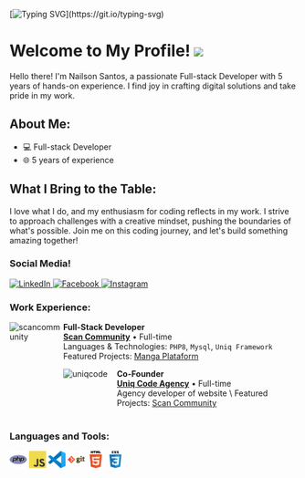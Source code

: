 [![Typing SVG](https://readme-typing-svg.demolab.com?font=Fira+Code&duration=1000&pause=400&background=000000&center=true&vCenter=true&multiline=true&repeat=true&random=false&width=1000&height=100&lines=Hello+everyone%2C;Welcome+to+my+profile;And+this+is+my+readme!)](https://git.io/typing-svg)

# Welcome to My Profile! <img src="https://github.com/claytonjhamilton/claytonjhamilton/blob/main/images/waving_hand.gif" width="18px">

Hello there! I'm Nailson Santos, a passionate Full-stack Developer with 5 years of hands-on experience. I find joy in crafting digital solutions and take pride in my work. 

## About Me:
 
- 💻 Full-stack Developer
- 🌐 5 years of experience 

## What I Bring to the Table: 

I love what I do, and my enthusiasm for coding reflects in my work. I strive to approach challenges with a creative mindset, pushing the boundaries of what's possible. Join me on this coding journey, and let's build something amazing together!

### Social Media!

<p align="left">
  <a href="#" title="LinkedIn">
    <img src="https://img.shields.io/badge/-Linkedin-0e76a8?style=flat-square&logo=Linkedin&logoColor=white&link=LINK-TO-YOUR-LINKEDIN" alt="LinkedIn"/>
  </a>

  <a href="#" title="Facebook">
    <img src="https://img.shields.io/badge/-Facebook-3b5998?style=flat-square&labelColor=3b5998&logo=facebook&logoColor=white&link=LINK-TO-YOUR-FACEBOOK" alt="Facebook"/>
  </a>
 
  <a href="#" title="Youtube">
    <img src="https://img.shields.io/badge/-YouTube-a60c0c?style=flat-square&labelColor=a60c0c&logo=youtube&logoColor=white&link=LINK-TO-YOUR-INSTAGRAM" alt="Instagram"/>
  </a>
</p>

### Work Experience:

[<img align="left" height="94px" width="94px" alt="scancommunity" src="https://i.imgur.com/XmstLB1.jpg"/>](https://scan.community/)

**Full-Stack Developer** \
[**Scan Community**](https://scan.community/) • Full-time \
Languages & Technologies: `PHP8`, `Mysql`, `Uniq Framework`\
Featured Projects: [Manga Plataform]()
<br/>

[<img align="left" height="94px" width="94px" alt="uniqcode" src="https://i.imgur.com/gaaM1UA.png"/>](https://uniq.code/)

**Co-Founder** \
[**Uniq Code Agency**](https://uniq.code/) • Full-time \
Agency developer of website \ 
Featured Projects: [Scan Community](https://scan.community/)
<br/>
<br/>

### Languages and Tools:
<code><img height="30" src="https://raw.githubusercontent.com/github/explore/80688e429a7d4ef2fca1e82350fe8e3517d3494d/topics/php/php.png"></code>
<code><img height="30" src="https://raw.githubusercontent.com/github/explore/80688e429a7d4ef2fca1e82350fe8e3517d3494d/topics/javascript/javascript.png"></code>
<code><img height="30" src="https://raw.githubusercontent.com/github/explore/80688e429a7d4ef2fca1e82350fe8e3517d3494d/topics/visual-studio-code/visual-studio-code.png"></code>
<code><img height="30" src="https://raw.githubusercontent.com/github/explore/80688e429a7d4ef2fca1e82350fe8e3517d3494d/topics/git/git.png"></code>
<code><img height="30" src="https://raw.githubusercontent.com/github/explore/80688e429a7d4ef2fca1e82350fe8e3517d3494d/topics/html/html.png"></code>
<code><img height="30" src="https://raw.githubusercontent.com/github/explore/80688e429a7d4ef2fca1e82350fe8e3517d3494d/topics/css/css.png" ></code>
